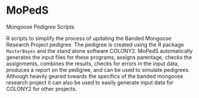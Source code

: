 # MoPedS
Mongoose Pedigree Scripts

R scripts to simplify the process of updating the Banded Mongoose Research Project pedigree.
The pedigree is created using the R package `MasterBayes` and the stand alone software COLONY2.
MoPedS automatically generates the input files for these programs, assigns parentage, checks the assignments, combines the results, checks for errors in the input data, produces a report on the pedigree, and can be used to simulate pedigrees.
Although heavily geared towards the specifics of the banded mongoose research project it can also be used to easily generate input data for COLONY2 for other projects.
